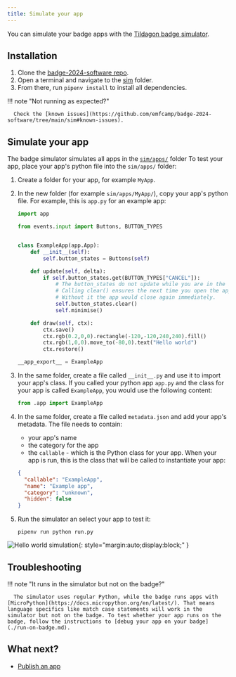 ```yaml
---
title: Simulate your app
---
```


You can simulate your badge apps with the [Tildagon badge simulator](https://github.com/emfcamp/badge-2024-software/tree/main/sim).

## Installation

1. Clone the [badge-2024-software repo](https://github.com/emfcamp/badge-2024-software/tree/main/).
2. Open a terminal and navigate to the [sim](https://github.com/emfcamp/badge-2024-software/tree/main/sim) folder.
3. From there, run `pipenv install` to install all dependencies.

!!! note "Not running as expected?"

      Check the [known issues](https://github.com/emfcamp/badge-2024-software/tree/main/sim#known-issues).

## Simulate your app

The badge simulator simulates all apps in the [`sim/apps/`](https://github.com/emfcamp/badge-2024-software/tree/main/sim/apps/example/) folder To test your app, place your app's python file into the `sim/apps/` folder:

1. Create a folder for your app, for example `MyApp`.
2. In the new folder (for example `sim/apps/MyApp/`), copy your app's python file. For example, this is `app.py` for an example app:

   ```python
   import app

   from events.input import Buttons, BUTTON_TYPES


   class ExampleApp(app.App):
       def __init__(self):
           self.button_states = Buttons(self)

       def update(self, delta):
           if self.button_states.get(BUTTON_TYPES["CANCEL"]):
               # The button_states do not update while you are in the background.
               # Calling clear() ensures the next time you open the app, it stays open.
               # Without it the app would close again immediately.
               self.button_states.clear()
               self.minimise()

       def draw(self, ctx):
           ctx.save()
           ctx.rgb(0.2,0,0).rectangle(-120,-120,240,240).fill()
           ctx.rgb(1,0,0).move_to(-80,0).text("Hello world")
           ctx.restore()

   __app_export__ = ExampleApp
   ```

3. In the same folder, create a file called `__init__.py` and use it to import your app's class. If you called your python app `app.py` and the class for your app is called `ExampleApp`, you would use the following content:

   ```python
   from .app import ExampleApp
   ```

4. In the same folder, create a file called `metadata.json` and add your app's metadata. The file needs to contain:

   - your app's name
   - the category for the app
   - the `callable` - which is the Python class for your app. When your app is run, this is the class that will be called to instantiate your app:

   ```json
   {
     "callable": "ExampleApp",
     "name": "Example app",
     "category": "unknown",
     "hidden": false
   }
   ```

5. Run the simulator an select your app to test it:

   ```
   pipenv run python run.py
   ```

![Hello world simulation](../images/hello-world-sim.gif){: style="margin:auto;display:block;" }

## Troubleshooting

!!! note "It runs in the simulator but not on the badge?"

      The simulator uses regular Python, while the badge runs apps with [MicroPython](https://docs.micropython.org/en/latest/). That means language specifics like match case statements will work in the simulator but not on the badge. To test whether your app runs on the badge, follow the instructions to [debug your app on your badge](./run-on-badge.md).

## What next?

<div class="grid cards" markdown>

- [Publish an app](./publish.md)

</div>
